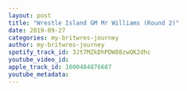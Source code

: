 ```yaml
---
layout: post
title: "Wrestle Island GM Mr Williams (Round 2)"
date: 2019-09-27
categories: my-britwres-journey
author: my-britwres-journey
spotify_track_id: 3Jt7MZkDhPDW88zwQK2dhc
youtube_video_id: 
apple_track_id: 1000484876687
youtube_metadata: 
---
```

